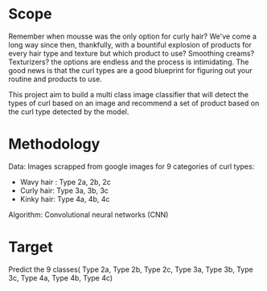 # Scope

Remember when mousse was the only option for curly hair? We've come a long way since then, thankfully, with a bountiful explosion of products for every hair type and texture but which product to use? Smoothing creams? Texturizers? the options are endless and the process is intimidating. The good news is that the curl types are a good blueprint for figuring out your routine and products to use.

This project aim to build a multi class image classifier that will detect the types of curl based on an image and recommend a set of product based on the curl type detected by the model.


# Methodology

Data: Images scrapped from google images for 9 categories of curl types:

- Wavy hair : Type 2a, 2b, 2c
- Curly hair: Type 3a, 3b, 3c
- Kinky hair: Type 4a, 4b, 4c

Algorithm: Convolutional neural networks (CNN) 


# Target

Predict the 9 classes( Type 2a, Type 2b, Type 2c, Type 3a, Type 3b, Type 3c, Type 4a, Type 4b, Type 4c)

 


